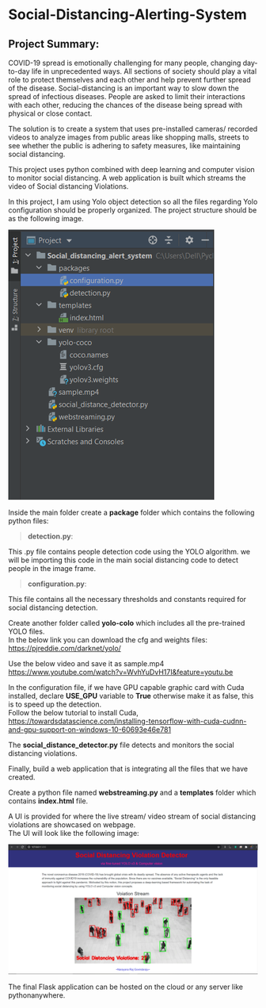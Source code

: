 # Social-Distancing-Alerting-System

## Project Summary:
COVID-19 spread is emotionally challenging for many people, changing day-to-day life in unprecedented ways. All sections of society should play a vital role to protect themselves and each other and help prevent further spread of the disease. Social-distancing is an important way to slow down the spread of infectious diseases. People are asked to limit their interactions with each other, reducing the chances of the disease being spread with physical or close contact.  

The solution is to create a system that uses pre-installed cameras/ recorded videos to analyze images from public areas like shopping malls, streets to see whether the public is adhering to safety measures, like maintaining social distancing.  

This project uses python combined with deep learning and computer vision to monitor social distancing. A web application is built which streams the video of  Social distancing Violations.  

In this project, I am using Yolo object detection so all the files regarding Yolo configuration should be properly organized. The project structure should be as the following image.  

![](images/Capture1.PNG)

Inside the main folder create a **package** folder which contains the following python files:
> **detection.py**:  

This .py file contains people detection code using the YOLO algorithm. we will be importing this code in the main social distancing code to detect people in the image frame.  

> **configuration.py**: 

This file contains all the necessary thresholds and constants required for social distancing detection.

Create another folder called **yolo-colo** which includes all the pre-trained YOLO files.  
In the below link you can download the cfg and weights files:  
https://pjreddie.com/darknet/yolo/  

Use the below video and save it as sample.mp4  
https://www.youtube.com/watch?v=WvhYuDvH17I&feature=youtu.be  

In the configuration file, if we have GPU capable graphic card with Cuda installed, declare **USE_GPU** variable to **True** otherwise make it as false, this is to speed up the detection.   
Follow the below tutorial to install Cuda,  
https://towardsdatascience.com/installing-tensorflow-with-cuda-cudnn-and-gpu-support-on-windows-10-60693e46e781  

The **social_distance_detector.py** file detects and monitors the social distancing violations.  

Finally, build a web application that is integrating all the files that we have created.  

Create a python file named **webstreaming.py** and a **templates** folder which contains **index.html** file.  

A UI is provided for where the live stream/ video stream of social distancing violations are showcased on webpage.  
The UI will look like the following image:  

![](images/Capture.PNG)  

The final Flask application can be hosted on the cloud or any server like pythonanywhere.  
